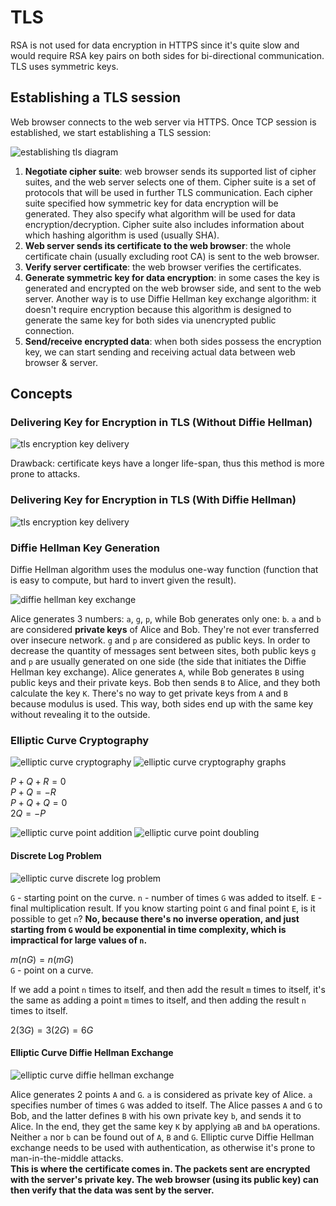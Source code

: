 # TLS

RSA is not used for data encryption in HTTPS since it's quite slow and would require RSA key pairs on both sides for bi-directional communication. TLS uses symmetric keys.

## Establishing a TLS session

Web browser connects to the web server via HTTPS. Once TCP session is established, we start establishing a TLS session:

![establishing tls diagram](/assets/establishing-tls.png)

1. **Negotiate cipher suite**: web browser sends its supported list of cipher suites, and the web server selects one of them. Cipher suite is a set of protocols that will be used in further TLS communication. Each cipher suite specified how symmetric key for data encryption will be generated. They also specify what algorithm will be used for data encryption/decryption. Cipher suite also includes information about which hashing algorithm is used (usually SHA).
2. **Web server sends its certificate to the web browser**: the whole certificate chain (usually excluding root CA) is sent to the web browser.
3. **Verify server certificate**: the web browser verifies the certificates.
4. **Generate symmetric key for data encryption**: in some cases the key is generated and encrypted on the web browser side, and sent to the web server. Another way is to use Diffie Hellman key exchange algorithm: it doesn't require encryption because this algorithm is designed to generate the same key for both sides via unencrypted public connection.
5. **Send/receive encrypted data**: when both sides possess the encryption key, we can start sending and receiving actual data between web browser & server.

## Concepts

### Delivering Key for Encryption in TLS (Without Diffie Hellman)

![tls encryption key delivery](/assets/tls-encryption-key-delivery.png)

Drawback: certificate keys have a longer life-span, thus this method is more prone to attacks.

### Delivering Key for Encryption in TLS (With Diffie Hellman)

![tls encryption key delivery](/assets/tls-encryption-dh-key-delivery.png)

### Diffie Hellman Key Generation

Diffie Hellman algorithm uses the modulus one-way function (function that is easy to compute, but hard to invert given the result).

![diffie hellman key exchange](/assets/diffie-hellman-key-exchange.png)

Alice generates 3 numbers: `a`, `g`, `p`, while Bob generates only one: `b`. `a` and `b` are considered **private keys** of Alice and Bob. They're not ever transferred over insecure network. `g` and `p` are considered as public keys. In order to decrease the quantity of messages sent between sites, both public keys `g` and `p` are usually generated on one side (the side that initiates the Diffie Hellman key exchange). Alice generates `A`, while Bob generates `B` using public keys and their private keys. Bob then sends `B` to Alice, and they both calculate the key `K`. There's no way to get private keys from `A` and `B` because modulus is used. This way, both sides end up with the same key without revealing it to the outside.

<!-- TODO: Spend more time on this -->
### Elliptic Curve Cryptography

![elliptic curve cryptography](/assets/ec.png)
![elliptic curve cryptography graphs](/assets/ec-graphs.png)

$P + Q + R = 0$  
$P + Q = -R$  
$P + Q + Q = 0$  
$2Q = -P$

![elliptic curve point addition](/assets/ec-point-addition.png)
![elliptic curve point doubling](/assets/ec-point-doubling.png)

#### Discrete Log Problem

![elliptic curve discrete log problem](/assets/ec-discrete-log-problem.png)

`G` - starting point on the curve. 
`n` - number of times `G` was added to itself.
`E` - final multiplication result.
If you know starting point `G` and final point `E`, is it possible to get `n`? **No, because there's no inverse operation, and just starting from `G` would be exponential in time complexity, which is impractical for large values of `n`.**

$m(nG) = n(mG)$  
`G` - point on a curve.

If we add a point `n` times to itself, and then add the result `m` times to itself, it's the same as adding a point `m` times to itself, and then adding the result `n` times to itself.

$2(3G) = 3(2G) = 6G$

#### Elliptic Curve Diffie Hellman Exchange

![elliptic curve diffie hellman exchange](/assets/ec-dh-exchange.png)

Alice generates 2 points `A` and `G`. `a` is considered as private key of Alice. `a` specifies number of times `G` was added to itself. The Alice passes `A` and `G` to Bob, and the latter defines `B` with his own private key `b`, and sends it to Alice. In the end, they get the same key `K` by applying `aB` and `bA` operations. Neither `a` nor `b` can be found out of `A`, `B` and `G`.
Elliptic curve Diffie Hellman exchange needs to be used with authentication, as otherwise it's prone to man-in-the-middle attacks.  
**This is where the certificate comes in. The packets sent are encrypted with the server's private key. The web browser (using its public key) can then verify that the data was sent by the server.**